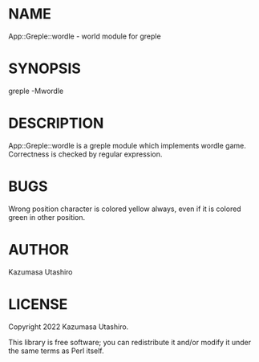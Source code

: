 # NAME

App::Greple::wordle - world module for greple

# SYNOPSIS

greple -Mwordle

# DESCRIPTION

App::Greple::wordle is a greple module which implements wordle game.
Correctness is checked by regular expression.

# BUGS

Wrong position character is colored yellow always, even if it is
colored green in other position.

# AUTHOR

Kazumasa Utashiro

# LICENSE

Copyright 2022 Kazumasa Utashiro.

This library is free software; you can redistribute it and/or modify
it under the same terms as Perl itself.
